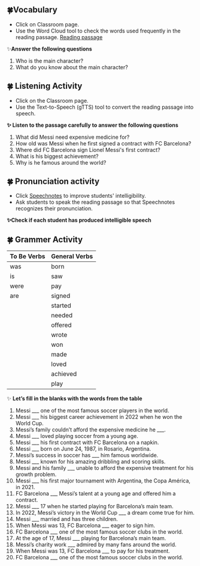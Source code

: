 ## 🍀Vocabulary
+ Click on Classroom page.
+ Use the Word Cloud tool to check the words used frequently in the reading passage. [Reading passage](https://github.com/Alexwcjung/Fall2024/blob/main/reading%20passage.md)

✨**Answer the following questions**
1. Who is the main character?
2. What do you know about the main character?

## 🍀 Listening Activity 
+ Click on the Classroom page.
+ Use the Text-to-Speech (gTTS) tool to convert the reading passage into speech.

**✨ Listen to the passage carefully to answer the following questions**
1. What did Messi need expensive medicine for?
2. How old was Messi when he first signed a contract with FC Barcelona?
3. Where did FC Barcelona sign Lionel Messi's first contract?
4. What is his biggest achievement?
5. Why is he famous around the world?

## 🍀 Pronunciation activity
+ Click [Speechnotes](https://speechnotes.co/) to improve students' intelligibility.
+ Ask students to speak the reading passage so that Speechnotes recognizes their pronunciation.

**✨Check if each student has produced intelligible speech**

## 🍀 Grammer Activity

| **To Be Verbs** | **General Verbs** |
|-----------------|-------------------|
| was             | born              |
| is              | saw               |
| were            | pay               |
| are             | signed            |
|                 | started           |
|                 | needed            |
|                 | offered           |
|                 | wrote             |
|                 | won               |
|                 | made              |
|                 | loved             |
|                 | achieved          |
|                 | play              |


✨ **Let’s fill in the blanks with the words from the table**

1. Messi ___ one of the most famous soccer players in the world.
2. Messi ___ his biggest career achievement in 2022 when he won the World Cup.
3. Messi’s family couldn’t afford the expensive medicine he ___.
4. Messi ___ loved playing soccer from a young age.
5. Messi ___ his first contract with FC Barcelona on a napkin.
6. Messi ___ born on June 24, 1987, in Rosario, Argentina.
7. Messi’s success in soccer has ___ him famous worldwide.
8. Messi ___ known for his amazing dribbling and scoring skills.
9. Messi and his family ___ unable to afford the expensive treatment for his growth problem.
10. Messi ___ his first major tournament with Argentina, the Copa América, in 2021.
11. FC Barcelona ___ Messi’s talent at a young age and offered him a contract.
12. Messi ___ 17 when he started playing for Barcelona’s main team.
13. In 2022, Messi’s victory in the World Cup ___ a dream come true for him.
14. Messi ___ married and has three children.
15. When Messi was 13, FC Barcelona ___ eager to sign him.
16. FC Barcelona ___ one of the most famous soccer clubs in the world.
17. At the age of 17, Messi ___ playing for Barcelona’s main team.
18. Messi’s charity work ___ admired by many fans around the world.
19. When Messi was 13, FC Barcelona ___ to pay for his treatment.
20. FC Barcelona ___ one of the most famous soccer clubs in the world.





